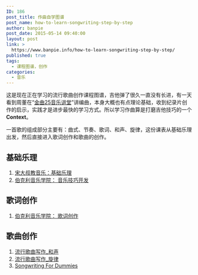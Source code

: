 ```yaml
---
ID: 186
post_title: 作曲自学图谱
post_name: how-to-learn-songwriting-step-by-step
author: banpie
post_date: 2015-05-14 09:40:00
layout: post
link: >
  https://www.banpie.info/how-to-learn-songwriting-step-by-step/
published: true
tags:
  - 课程图谱，创作
categories:
  - 音乐
---
```

这是现在正在学习的流行歌曲创作课程图谱，吉他弹了很久一直没有长进，有一天看到周董在“[金曲25音乐讲堂][1]”讲编曲，本身大概也有点理论基础，收到纪录片创作的启示，实践才是进步最快的学习方式。所以学习作曲算是打磨吉他技巧的一个**Context**。

一首歌的组成部分主要有：曲式、节奏、歌词、和声、旋律，这份课表从基础乐理出发，然后直接进入歌词创作和歌曲的创作。

## 基础乐理

1.  [宋大叔教音乐：基础乐理][2]
2.  [伯克利音乐学院： 音乐技巧开发][3]

## 歌词创作

1.  [伯克利音乐学院： 歌词创作][4]

## 歌曲创作

1.  [流行歌曲写作_和声][5]
2.  [流行歌曲写作_旋律][6]
3.  [Songwriting For Dummies][7]

 [1]: http://v.youku.com/v_show/id_XNzQzNjQ3MTA4.html
 [2]: http://www.songdashu.cn/news1.asp?lm2=68&lmname=0&open=1&n=30&tj=0&hot=0
 [3]: https://www.coursera.org/course/musicianship
 [4]: https://www.coursera.org/course/songwriting
 [5]: http://book.douban.com/subject/5280377/
 [6]: http://book.douban.com/subject/5296349/
 [7]: https://book.douban.com/subject/5309021/